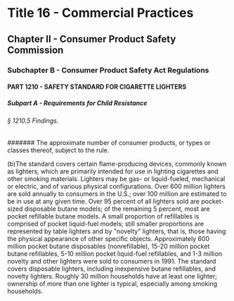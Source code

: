 
# Title 16 - Commercial Practices
## Chapter II - Consumer Product Safety Commission
### Subchapter B - Consumer Product Safety Act Regulations
#### PART 1210 - SAFETY STANDARD FOR CIGARETTE LIGHTERS
##### Subpart A - Requirements for Child Resistance
###### § 1210.5 Findings.
####### The approximate number of consumer products, or types or classes thereof, subject to the rule.

(b)The standard covers certain flame-producing devices, commonly known as lighters, which are primarily intended for use in lighting cigarettes and other smoking materials. Lighters may be gas- or liquid-fueled, mechanical or electric, and of various physical configurations. Over 600 million lighters are sold annually to consumers in the U.S.; over 100 million are estimated to be in use at any given time. Over 95 percent of all lighters sold are pocket-sized disposable butane models; of the remaining 5 percent, most are pocket refillable butane models. A small proportion of refillables is comprised of pocket liquid-fuel models; still smaller proportions are represented by table lighters and by "novelty" lighters, that is, those having the physical appearance of other specific objects. Approximately 600 million pocket butane disposables (nonrefillable), 15-20 million pocket butane refillables, 5-10 million pocket liquid-fuel refillables, and 1-3 million novelty and other lighters were sold to consumers in 1991. The standard covers disposable lighters, including inexpensive butane refillables, and novelty lighters. Roughly 30 million households have at least one lighter; ownership of more than one lighter is typical, especially among smoking households.

